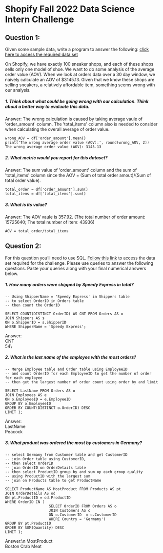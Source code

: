 # Shopify Fall 2022 Data Science Intern Challenge
## Question 1:

Given some sample data, write a program to answer the following: [click here to access the required data set](https://docs.google.com/spreadsheets/d/16i38oonuX1y1g7C_UAmiK9GkY7cS-64DfiDMNiR41LM/edit#gid=0)

  On Shopify, we have exactly 100 sneaker shops, and each of these shops sells only one model of shoe. We want to do some analysis of the average order value (AOV). When we look at orders data over a 30 day window, we naively calculate an AOV of $3145.13. Given that we know these shops are selling sneakers, a relatively affordable item, something seems wrong with our analysis. 

##### 1. Think about what could be going wrong with our calculation. Think about a better way to evaluate this data. 

Answer: 
The wrong calculation is caused by taking average vaule of 'order_amount' column. The 'total_items' column also is needed to consider when calculating the overall average of order value.  

```
wrong_AOV = df['order_amount'].mean()
print('The wrong average order value (AOV):', round(wrong_AOV, 2))
The wrong average order value (AOV): 3145.13
```

##### 2. What metric would you report for this dataset?

Answer: 
The sum value of 'order_amount' column and the sum of 'total_items' column since the AOV = (Sum of total order amout)/(Sum of total order value).

```
total_order = df['order_amount'].sum()
total_items = df['total_items'].sum()
```

##### 3. What is its value?

Answer: 
The AOV vaule is 357.92.
(The total number of order amount: 15725640; The total number of item: 43936)

```
AOV = total_order/total_items
```

## Question 2: 

For this question you’ll need to use SQL. [Follow this link](https://www.w3schools.com/SQL/TRYSQL.ASP?FILENAME=TRYSQL_SELECT_ALL) to access the data set required for the challenge. Please use queries to answer the following questions. Paste your queries along with your final numerical answers below.

##### 1. How many orders were shipped by Speedy Express in total?
```
-- Using ShipperName = 'Speedy Express' in Shippers table 
-- to select OrderID in Orders table 
-- then count the OrderID 
	
SELECT COUNT(DISTINCT OrderID) AS CNT FROM Orders AS o
JOIN Shippers AS s 
ON o.ShipperID = s.ShipperID 
WHERE ShipperName = 'Speedy Express';
```
Answer:\
CNT\
54\


##### 2. What is the last name of the employee with the most orders?
```
-- Merge Employee table and Order table using EmployeeID
-- and count OrderID for each EmployeeID to get the number of order for each employee
-- then get the largest number of order count using order by and limit 

SELECT LastName FROM Orders AS o
JOIN Employees AS e
ON o.EmployeeID = e.EmployeeID 
GROUP BY o.EmployeeID
ORDER BY COUNT(DISTINCT o.OrderID) DESC
LIMIT 1;
```
Answer:\
LastName\
Peacock

##### 3. What product was ordered the most by customers in Germany?
```
-- select Germany from Customer table and get CustomerID
-- join Order table using CustomerID,
-- then select OrderID
-- join OrderID on OrderDetails table 
-- then select ProductID group by and sum up each group quality
-- using ProductID with the largest sum 
-- join on Products table to get ProductName

SELECT ProductName AS MostProduct FROM Products AS pt
JOIN OrderDetails AS od 
ON pt.ProductID = od.ProductID
WHERE OrderID IN (
                    SELECT OrderID FROM Orders AS o
                    JOIN Customers AS c
                    ON o.CustomerID  = c.CustomerID
                    WHERE Country = 'Germany')
GROUP BY pt.ProductID 
ORDER BY SUM(Quantity) DESC
LIMIT 1;
```
Answer:\n
MostProduct\
Boston Crab Meat

